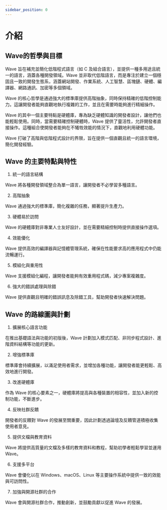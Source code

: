 ```yaml
---
sidebar_position: 0
---
```


# 介紹
## Wave的哲學與目標
Wave 旨在補充並簡化低階程式語言（如 C 及組合語言），並提供一種多用途且統一的語言，涵蓋各種開發領域。Wave 並非取代低階語言，而是專注於建立一個穩固且一致的開發生態系，涵蓋網站開發、作業系統、人工智慧、區塊鏈、硬體、編譯器、網路通訊、加密等多個領域。

Wave 的核心哲學是通過強大的標準庫提供高階抽象，同時保持精確的低階控制能力。這讓開發者能夠直觀地執行複雜的工作，並且在需要時能夠進行精細操作。

Wave 的其中一個主要特點是硬體庫，專為缺乏硬體知識的開發者設計，讓他們也能輕鬆使用。同時，當需要精確控制硬體時，Wave 提供了靈活性，允許開發者直接操作。這種組合使開發者能夠在不犧牲效能的情況下，直觀地利用硬體功能。

Wave 打破了高階與低階程式設計的界限，旨在提供一個直觀且統一的語言環境，簡化開發經驗。

## Wave 的主要特點與特性
1. 統一的語言結構

Wave 將各種開發領域整合為單一語言，讓開發者不必學習多種語言。

2. 高階抽象

Wave 通過強大的標準庫，簡化複雜的任務，顯著提升生產力。

3. 硬體易於訪問

Wave 的硬體庫對非專業人士友好設計，並在需要精細控制時提供直接操作選項。

4. 效能優化

Wave 提供高效的編譯器與記憶體管理系統，確保在性能要求高的應用程式中仍能流暢運行。

5. 模組化與重用性

Wave 支援模組化編程，讓開發者能夠有效重用程式碼，減少專案複雜度。

6. 強大的錯誤處理與除錯

Wave 提供直觀且明確的錯誤訊息及除錯工具，幫助開發者快速解決問題。

## Wave 的路線圖與計劃
1. 擴展核心語言功能

在推出基礎語法與功能的初版後，Wave 計劃加入模式匹配、非同步程式設計、進階資料結構等功能的更新。

2. 增強標準庫

標準庫會持續擴展，以滿足使用者需求，並增加各種功能，讓開發者能更輕鬆、高效地進行開發。

3. 改進硬體庫

作為 Wave 的核心要素之一，硬體庫將提高與各種裝置的相容性，並加入新的控制功能，不斷進步。

4. 反映社群反饋

開發者的反饋對 Wave 的發展至關重要，因此計劃透過論壇及反饋管道積極收集使用者意見。

5. 提供文檔與教育資料

Wave 將提供高質量的文檔及多樣的教育資料和教程，幫助初學者輕鬆學習並運用 Wave。

6. 支援多平台

Wave 會優化以在 Windows、macOS、Linux 等主要操作系統中提供一致的效能與可訪問性。

7. 加強與開源社群的合作

Wave 會與開源社群合作，推動創新，並鼓勵貢獻以促進 Wave 的發展。